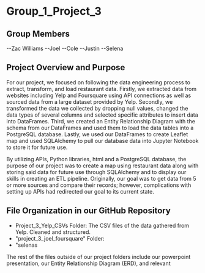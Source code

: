 # Group_1_Project_3
Group Members
--
--Zac Williams
--Joel
--Cole
--Justin
--Selena

Project Overview and Purpose
--
For our project, we focused on following the data engineering process to extract, transform, and load restaurant data. Firstly, we extracted data from websites including Yelp and Foursquare using API connections as well as sourced data from a large dataset provided by Yelp. Secondly, we transformed the data we collected by dropping null values, changed the data types of several columns and selected specific attributes to insert data into DataFrames. Third, we created an Entity Relationship Diagram with the schema from our DataFrames and used them to load the data tables into a PostgreSQL database. Lastly, we used our DataFrames to create Leaflet map and used SQLAlchemy to pull our database data into Jupyter Notebook to store it for future use.  

By utilizing APIs, Python libraries, html and a PostgreSQL database, the purpose of our project was to create a map using restaurant data along with storing said data for future use through SQLAlchemy and to display our skills in creating an ETL pipeline. Originally, our goal was to get data from 5 or more sources and compare their records; however, complications with setting up APIs had redirected our goal to its current state. 

File Organization in our GitHub Repository
--
- Project_3_Yelp_CSVs Folder: The CSV files of the data gathered from Yelp. Cleaned and structured.
- "project_3_joel_foursquare" Folder:
- "selenas

The rest of the files outside of our project folders include our powerpoint presentation, our Entity Relationship Diagram (ERD), and relevant 
